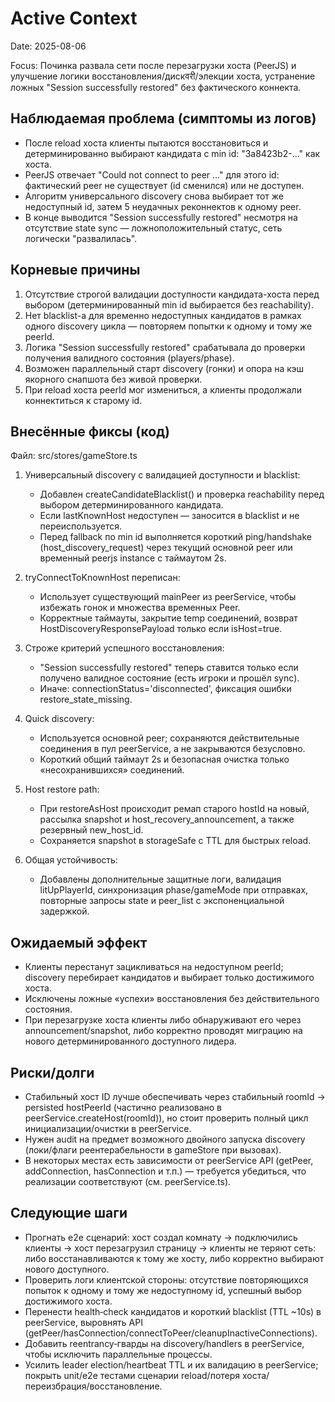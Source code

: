 # Active Context

Date: 2025-08-06

Focus: Починка развала сети после перезагрузки хоста (PeerJS) и улучшение логики восстановления/дискवरी/элекции хоста, устранение ложных "Session successfully restored" без фактического коннекта.

## Наблюдаемая проблема (симптомы из логов)

- После reload хоста клиенты пытаются восстановиться и детерминированно выбирают кандидата с min id: "3a8423b2-..." как хоста.
- PeerJS отвечает "Could not connect to peer ..." для этого id: фактический peer не существует (id сменился) или не доступен.
- Алгоритм универсального discovery снова выбирает тот же недоступный id, затем 5 неудачных реконнектов к одному peer.
- В конце выводится "Session successfully restored" несмотря на отсутствие state sync — ложноположительный статус, сеть логически "развалилась".

## Корневые причины

1) Отсутствие строгой валидации доступности кандидата-хоста перед выбором (детерминированный min id выбирается без reachability).
2) Нет blacklist-а для временно недоступных кандидатов в рамках одного discovery цикла — повторяем попытки к одному и тому же peerId.
3) Логика "Session successfully restored" срабатывала до проверки получения валидного состояния (players/phase).
4) Возможен параллельный старт discovery (гонки) и опора на кэш якорного снапшота без живой проверки.
5) При reload хоста peerId мог измениться, а клиенты продолжали коннектиться к старому id.

## Внесённые фиксы (код)

Файл: src/stores/gameStore.ts

1) Универсальный discovery с валидацией доступности и blacklist:
   - Добавлен createCandidateBlacklist() и проверка reachability перед выбором детерминированного кандидата.
   - Если lastKnownHost недоступен — заносится в blacklist и не переиспользуется.
   - Перед fallback по min id выполняется короткий ping/handshake (host_discovery_request) через текущий основной peer или временный peerjs instance с таймаутом 2s.

2) tryConnectToKnownHost переписан:
   - Использует существующий mainPeer из peerService, чтобы избежать гонок и множества временных Peer.
   - Корректные таймауты, закрытие temp соединений, возврат HostDiscoveryResponsePayload только если isHost=true.

3) Строже критерий успешного восстановления:
   - "Session successfully restored" теперь ставится только если получено валидное состояние (есть игроки и прошёл sync).
   - Иначе: connectionStatus='disconnected', фиксация ошибки restore_state_missing.

4) Quick discovery:
   - Используется основной peer; сохраняются действительные соединения в пул peerService, а не закрываются безусловно.
   - Короткий общий таймаут 2s и безопасная очистка только «несохранившихся» соединений.

5) Host restore path:
   - При restoreAsHost происходит ремап старого hostId на новый, рассылка snapshot и host_recovery_announcement, а также резервный new_host_id.
   - Сохраняется snapshot в storageSafe с TTL для быстрых reload.

6) Общая устойчивость:
   - Добавлены дополнительные защитные логи, валидация litUpPlayerId, синхронизация phase/gameMode при отправках, повторные запросы state и peer_list с экспоненциальной задержкой.

## Ожидаемый эффект

- Клиенты перестанут зацикливаться на недоступном peerId; discovery перебирает кандидатов и выбирает только достижимого хоста.
- Исключены ложные «успехи» восстановления без действительного состояния.
- При перезагрузке хоста клиенты либо обнаруживают его через announcement/snapshot, либо корректно проводят миграцию на нового детерминированного доступного лидера.

## Риски/долги

- Стабильный хост ID лучше обеспечивать через стабильный roomId -> persisted hostPeerId (частично реализовано в peerService.createHost(roomId)), но стоит проверить полный цикл инициализации/очистки в peerService.
- Нужен audit на предмет возможного двойного запуска discovery (локи/флаги реентерабельности в gameStore при вызовах).
- В некоторых местах есть зависимости от peerService API (getPeer, addConnection, hasConnection и т.п.) — требуется убедиться, что реализации соответствуют (см. peerService.ts).

## Следующие шаги

- Прогнать e2e сценарий: хост создал комнату -> подключились клиенты -> хост перезагрузил страницу -> клиенты не теряют сеть: либо восстанавливаются к тому же хосту, либо корректно выбирают нового доступного.
- Проверить логи клиентской стороны: отсутствие повторяющихся попыток к одному и тому же недоступному id, успешный выбор достижимого хоста.
- Перенести health‑check кандидатов и короткий blacklist (TTL ~10s) в peerService, выровнять API (getPeer/hasConnection/connectToPeer/cleanupInactiveConnections).
- Добавить reentrancy‑гварды на discovery/handlers в peerService, чтобы исключить параллельные процессы.
- Усилить leader election/heartbeat TTL и их валидацию в peerService; покрыть unit/e2e тестами сценарии reload/потеря хоста/переизбрация/восстановление.
